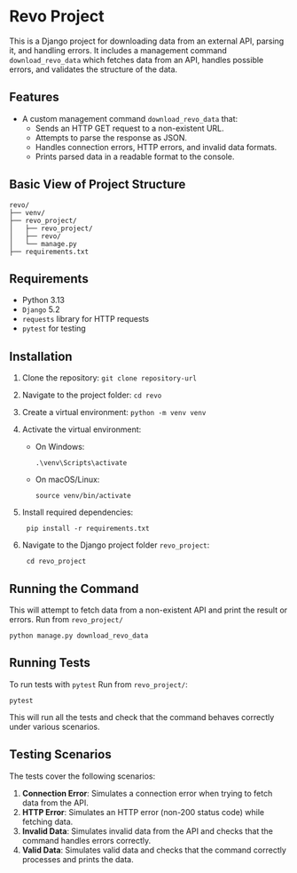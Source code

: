# Revo Project

This is a Django project for downloading data from an external API, parsing it,
and handling errors. It includes a management command `download_revo_data` which
fetches data from an API, handles possible errors, and validates the structure
of the data.

## Features

- A custom management command `download_revo_data` that:
  - Sends an HTTP GET request to a non-existent URL.
  - Attempts to parse the response as JSON.
  - Handles connection errors, HTTP errors, and invalid data formats.
  - Prints parsed data in a readable format to the console.

## Basic View of Project Structure

    revo/
    ├── venv/
    ├── revo_project/
    │   ├── revo_project/
    │   ├── revo/
    │   └── manage.py
    ├── requirements.txt

## Requirements

- Python 3.13
- `Django` 5.2
- `requests` library for HTTP requests
- `pytest` for testing

## Installation

1. Clone the repository: `git clone repository-url`

2. Navigate to the project folder: `cd revo`

3. Create a virtual environment: `python -m venv venv`

4. Activate the virtual environment:

    - On Windows:

          .\venv\Scripts\activate

    - On macOS/Linux:

          source venv/bin/activate

5. Install required dependencies:

        pip install -r requirements.txt

6. Navigate to the Django project folder `revo_project`:

        cd revo_project

## Running the Command

This will attempt to fetch data from a non-existent API and print the result or
errors. Run from `revo_project/`

    python manage.py download_revo_data

## Running Tests

To run tests with `pytest` Run from `revo_project/`:

    pytest

This will run all the tests and check that the command behaves correctly under
various scenarios.

## Testing Scenarios

The tests cover the following scenarios:

1. **Connection Error**: Simulates a connection error when trying to fetch data
   from the API.
2. **HTTP Error**: Simulates an HTTP error (non-200 status code) while fetching
   data.
3. **Invalid Data**: Simulates invalid data from the API and checks that the
   command handles errors correctly.
4. **Valid Data**: Simulates valid data and checks that the command correctly
   processes and prints the data.

